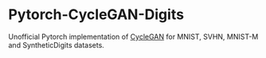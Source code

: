 
# Pytorch-CycleGAN-Digits
Unofficial Pytorch implementation of [CycleGAN](https://arxiv.org/abs/1703.10593) for MNIST, SVHN, MNIST-M and SyntheticDigits datasets.

